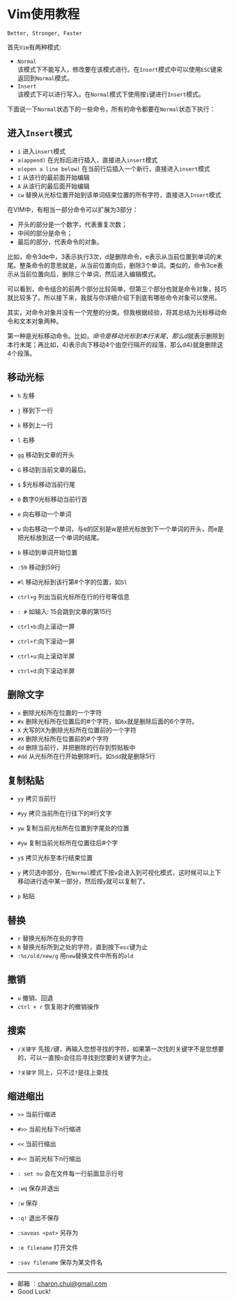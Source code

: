 Vim使用教程
===

`Better, Stronger, Faster`

首先`Vim`有两种模式: 

- `Normal`            
    该模式下不能写入，修改要在该模式进行。在`Insert`模式中可以使用`ESC`键来返回到`Normal`模式。
- `Insert`      
    该模式下可以进行写入。在`Normal`模式下使用按`i`键进行`Insert`模式。
	
下面说一下`Normal`状态下的一些命令，所有的命令都要在`Normal`状态下执行：

进入`Insert`模式
---

- `i` 进入`insert`模式
- `a(append)` 在光标后进行插入，直接进入`insert`模式
- `o(open a line below)` 在当前行后插入一个新行，直接进入`insert`模式
- `I` 从该行的最前面开始编辑
- `A` 从该行的最后面开始编辑
- `cw` 替换从光标位置开始到该单词结束位置的所有字符，直接进入`Insert`模式

在VIM中，有相当一部分命令可以扩展为3部分：

- 开头的部分是一个数字，代表重复次数；
- 中间的部分是命令；
- 最后的部分，代表命令的对象。

比如，命令3de中，3表示执行3次，d是删除命令，e表示从当前位置到单词的末尾。整条命令的意思就是，从当前位置向后，删除3个单词。类似的，命令3ce表示从当前位置向后，删除三个单词，然后进入编辑模式。

可以看到，命令组合的前两个部分比较简单，但第三个部分也就是命令对象，技巧就比较多了。所以接下来，我就与你详细介绍下到底有哪些命令对象可以使用。

其实，对命令对象并没有一个完整的分类。但我根据经验，将其总结为光标移动命令和文本对象两种。

第一种是光标移动命令。比如，$命令是移动光标到本行末尾，那么d$就表示删除到本行末尾；再比如，4}表示向下移动4个由空行隔开的段落，那么d4}就是删除这4个段落。

移动光标
---

- `h` 左移
- `j` 移到下一行
- `k` 移到上一行
- `l` 右移
- `gg` 移动到文章的开头
- `G` 移动到当前文章的最后。

- `$` $光标移动当前行尾
- `0` 数字0光标移动当前行首

- `e` 向右移动一个单词
- `w` 向右移动一个单词，与e的区别是w是把光标放到下一个单词的开头，而e是把光标放到这一个单词的结尾。
- `b` 移动到单词开始位置
- `:59` 移动到59行
- `#l` 移动光标到该行第#个字的位置，如`5l`
- `ctrl+g` 列出当前光标所在行的行号等信息
- `: #` 如输入: 15会跳到文章的第15行
- `ctrl+b`:向上滚动一屏
- `ctrl+f`:向下滚动一屏
- `ctrl+u`:向上滚动半屏
- `ctrl+d`:向下滚动半屏

删除文字
---

- `x` 删除光标所在位置的一个字符
- `#x` 删除光标所在位置后的#个字符，如`6x`就是删除后面的6个字符。
- `X` 大写的X为删除光标所在位置前的一个字符
- `#X` 删除光标所在位置前的#个字符
- `dd` 删除当前行，并把删除的行存到剪贴板中
- `#dd` 从光标所在行开始删除#行。如`5dd`就是删除5行

复制粘贴
---

- `yy` 拷贝当前行
- `#yy` 拷贝当前所在行往下的#行文字
- `yw` 复制当前光标所在位置到字尾处的位置
- `#yw` 复制当前光标所在位置往后#个字
- `y$` 拷贝光标至本行结束位置
- `y` 拷贝选中部分，在`Normal`模式下按`v`会进入到可视化模式，这时候可以上下移动进行选中某一部分，然后按`y`就可以复制了。

- `p` 粘贴


替换
---

- `r` 替换光标所在处的字符
- `R` 替换光标所到之处的字符，直到按下`esc`键为止
- `:%s/old/new/g` 用`new`替换文件中所有的`old`

撤销
---

- `u` 撤销、回退
- `ctrl + r` 恢复刚才的撤销操作

搜索
---

- `/关键字` 先按`/`键，再输入您想寻找的字符，如果第一次找的关键字不是您想要的，可以一直按`n`会往后寻找到您要的关键字为止。

- `?关键字` 同上，只不过`?`是往上查找

缩进缩出
---

- `>>` 当前行缩进
- `#>>` 当前光标下n行缩进
- `<<` 当前行缩出
- `#<<` 当前光标下n行缩出

- `: set nu` 会在文件每一行前面显示行号
- `:wq` 保存并退出
- `:w` 保存
- `:q!` 退出不保存
- `:saveas <pat>` 另存为
- `:e filename` 打开文件
- `:sav filename` 保存为某文件名







		
---
- 邮箱 ：charon.chui@gmail.com  
- Good Luck! 

	
